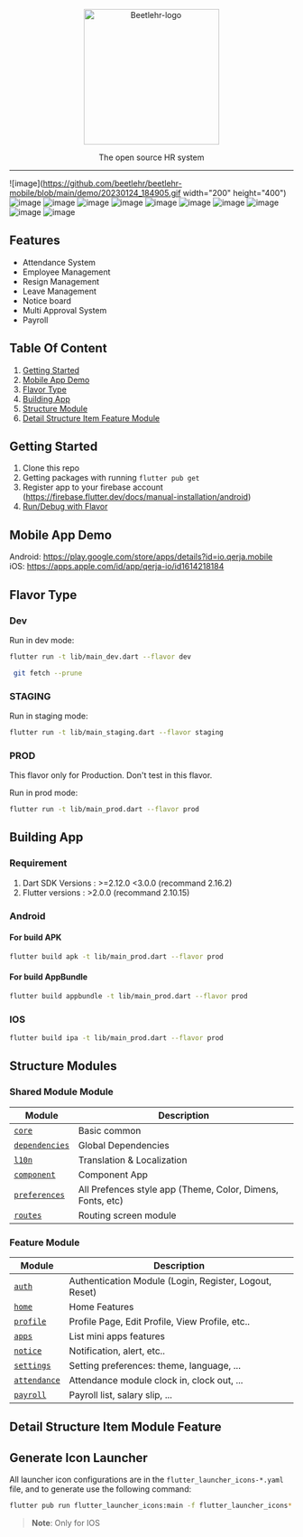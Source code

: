 <p align="center">
  <img src="https://drive.google.com/uc?export=view&id=1vWBX4YxRPy7wppH5FrU2vxIRww67w6L-" alt="Beetlehr-logo" width="240" />

  <p align="center">The open source HR system</p>
</p>

___

![image](https://github.com/beetlehr/beetlehr-mobile/blob/main/demo/20230124_184905.gif width="200" height="400")
![image](https://github.com/beetlehr/beetlehr-mobile/blob/main/demo/20230124_185453.gif)
![image](https://github.com/beetlehr/beetlehr-mobile/blob/main/demo/20230124_192019.gif)
![image](https://github.com/beetlehr/beetlehr-mobile/blob/main/demo/20230124_192814.gif)
![image](https://github.com/beetlehr/beetlehr-mobile/blob/main/demo/20230124_193029.gif)
![image](https://github.com/beetlehr/beetlehr-mobile/blob/main/demo/20230124_193554.gif)
![image](https://github.com/beetlehr/beetlehr-mobile/blob/main/demo/20230124_195317.gif)
![image](https://github.com/beetlehr/beetlehr-mobile/blob/main/demo/20230124_195627.gif)
![image](https://github.com/beetlehr/beetlehr-mobile/blob/main/demo/20230124_195856.gif)
![image](https://github.com/beetlehr/beetlehr-mobile/blob/main/demo/20230124_200035.gif)
![image](https://github.com/beetlehr/beetlehr-mobile/blob/main/demo/20230124_200204.gif)


## Features

- Attendance System
- Employee Management
- Resign Management
- Leave Management
- Notice board 
- Multi Approval System
- Payroll 

## Table Of Content

1. [Getting Started](#getting-started)
2. [Mobile App Demo](#mobile-app-demo)
3. [Flavor Type](#flavor-type)
4. [Building App](#building-app)
5. [Structure Module](#structure-modules)
6. [Detail Structure Item Feature Module](#detail-structure-item-feature-module)

## Getting Started

1. Clone this repo
2. Getting packages with running `flutter pub get`
3. Register app to your firebase account (https://firebase.flutter.dev/docs/manual-installation/android)
4. [Run/Debug with Flavor](#flavor-type)

## Mobile App Demo
Android: https://play.google.com/store/apps/details?id=io.qerja.mobile   
iOS: https://apps.apple.com/id/app/qerja-io/id1614218184   

## Flavor Type

### Dev

Run in dev mode:
```bash
flutter run -t lib/main_dev.dart --flavor dev
```

```bash
 git fetch --prune
```

### STAGING

Run in staging mode:

```bash
flutter run -t lib/main_staging.dart --flavor staging
```

### PROD
This flavor only for Production. Don't test in this flavor.

Run in prod mode:

```bash
flutter run -t lib/main_prod.dart --flavor prod
```

## Building App

### Requirement

1. Dart SDK Versions : >=2.12.0 <3.0.0 (recommand 2.16.2)
2. Flutter versions : >2.0.0 (recommand 2.10.15)

### Android

#### For build APK

```bash
flutter build apk -t lib/main_prod.dart --flavor prod
```
#### For build AppBundle

```bash
flutter build appbundle -t lib/main_prod.dart --flavor prod
```

### IOS

```bash
flutter build ipa -t lib/main_prod.dart --flavor prod
```


## Structure Modules


### Shared Module Module

Module | Description |
------|------|
[`core`](/core) | Basic common |
[`dependencies`](/shared/dependencies) | Global Dependencies |
[`l10n`](/shared/l10n) | Translation & Localization |
[`component`](/shared/component) | Component App |
[`preferences`](/shared/preferences) | All Prefences style app (Theme, Color, Dimens, Fonts, etc) |
[`routes`](/shared/routes) | Routing screen module |


### Feature Module

Module | Description |
------|------|
[`auth`](/features/auth) | Authentication Module (Login, Register, Logout, Reset) |
[`home`](/features/home) | Home Features |
[`profile`](/features/profile) | Profile Page, Edit Profile, View Profile, etc.. |
[`apps`](/features/apps) | List mini apps features |
[`notice`](/features/notice) | Notification, alert, etc.. |
[`settings`](/features/settings) | Setting preferences: theme, language, ... |
[`attendance`](/features/attendance) | Attendance module clock in, clock out, ...  |
[`payroll`](/features/payroll) | Payroll list, salary slip, ...  |


## Detail Structure Item Module Feature


## Generate Icon Launcher

All launcher icon configurations are in the `flutter_launcher_icons-*.yaml` file, and to generate use the following command:

```sh
flutter pub run flutter_launcher_icons:main -f flutter_launcher_icons*
```

> **Note**: Only for IOS
